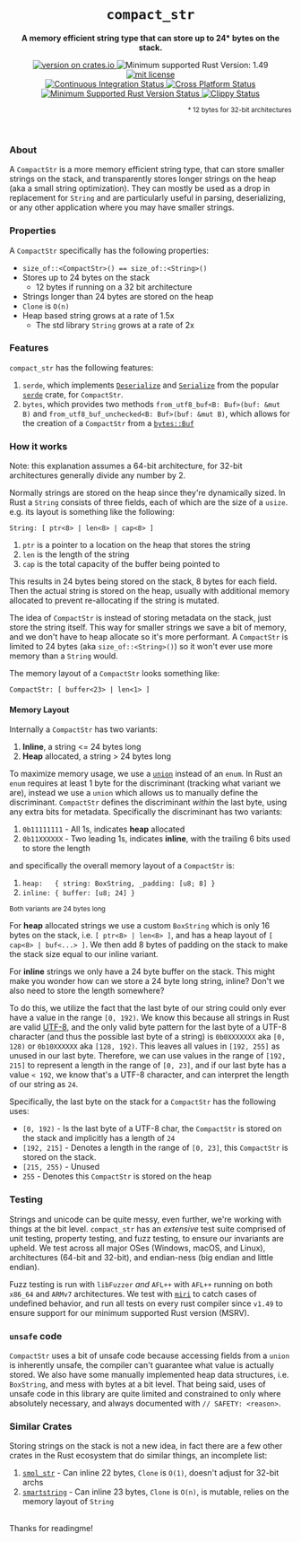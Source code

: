 <div align="center">
  <h1><code>compact_str</code></h1>
  <p><strong>A memory efficient string type that can store up to 24* bytes on the stack.</strong></p>

  <a href="https://crates.io/crates/compact_str">
    <img alt="version on crates.io" src="https://img.shields.io/crates/v/compact_str"/>
  </a>
  <img alt="Minimum supported Rust Version: 1.49" src="https://img.shields.io/badge/MSRV-1.49-blueviolet">
  <a href="LICENSE">
    <img alt="mit license" src="https://img.shields.io/crates/l/compact_str"/>
  </a>

   <br />

  <a href="https://github.com/ParkMyCar/compact_str/actions/workflows/ci.yml">
    <img alt="Continuous Integration Status" src="https://github.com/ParkMyCar/compact_str/actions/workflows/ci.yml/badge.svg?event=push"/>
  </a>
  <a href="https://github.com/ParkMyCar/compact_str/actions/workflows/cross_platform.yml">
    <img alt="Cross Platform Status" src="https://github.com/ParkMyCar/compact_str/actions/workflows/cross_platform.yml/badge.svg?event=push"/>
  </a>
    <a href="https://github.com/ParkMyCar/compact_str/actions/workflows/msrv.yml">
    <img alt="Minimum Supported Rust Version Status" src="https://github.com/ParkMyCar/compact_str/actions/workflows/msrv.yml/badge.svg?event=push"/>
  </a>
  </a>
    <a href="https://github.com/ParkMyCar/compact_str/actions/workflows/clippy.yml">
    <img alt="Clippy Status" src="https://github.com/ParkMyCar/compact_str/actions/workflows/clippy.yml/badge.svg?event=push"/>
  </a>

  <p  align=right><sub>* 12 bytes for 32-bit architectures</sub></p>
</div>

<br />

### About
A `CompactStr` is a more memory efficient string type, that can store smaller strings on the stack, and transparently stores longer strings on the heap (aka a small string optimization).
They can mostly be used as a drop in replacement for `String` and are particularly useful in parsing, deserializing, or any other application where you may
have smaller strings.

### Properties
A `CompactStr` specifically has the following properties:
  * `size_of::<CompactStr>() == size_of::<String>()`
  * Stores up to 24 bytes on the stack
    * 12 bytes if running on a 32 bit architecture
  * Strings longer than 24 bytes are stored on the heap
  * `Clone` is `O(n)`
  * Heap based string grows at a rate of 1.5x
    * The std library `String` grows at a rate of 2x

### Features
`compact_str` has the following features:
1. `serde`, which implements [`Deserialize`](https://docs.rs/serde/latest/serde/trait.Deserialize.html) and [`Serialize`](https://docs.rs/serde/latest/serde/trait.Serialize.html) from the popular [`serde`](https://docs.rs/serde/latest/serde/) crate, for `CompactStr`.
2. `bytes`, which provides two methods `from_utf8_buf<B: Buf>(buf: &mut B)` and `from_utf8_buf_unchecked<B: Buf>(buf: &mut B)`, which allows for the creation of a `CompactStr` from a [`bytes::Buf`](https://docs.rs/bytes/latest/bytes/trait.Buf.html)

### How it works
Note: this explanation assumes a 64-bit architecture, for 32-bit architectures generally divide any number by 2.

Normally strings are stored on the heap since they're dynamically sized. In Rust a `String` consists of three fields, each of which are the size of a `usize`.
e.g. its layout is something like the following:

`String: [ ptr<8> | len<8> | cap<8> ]`
1. `ptr` is a pointer to a location on the heap that stores the string
2. `len` is the length of the string
3. `cap` is the total capacity of the buffer being pointed to

This results in 24 bytes being stored on the stack, 8 bytes for each field. Then the actual string is stored on the heap, usually with additional memory allocated to prevent re-allocating if the string is mutated.

The idea of `CompactStr` is instead of storing metadata on the stack, just store the string itself. This way for smaller strings we save a bit of memory, and we
don't have to heap allocate so it's more performant. A `CompactStr` is limited to 24 bytes (aka `size_of::<String>()`) so it won't ever use more memory than a
`String` would.

The memory layout of a `CompactStr` looks something like:

`CompactStr: [ buffer<23> | len<1> ]`

#### Memory Layout
Internally a `CompactStr` has two variants:
1. **Inline**, a string <= 24 bytes long
2. **Heap** allocated, a string > 24 bytes long

To maximize memory usage, we use a [`union`](https://doc.rust-lang.org/reference/items/unions.html) instead of an `enum`. In Rust an `enum` requires at least 1 byte
for the discriminant (tracking what variant we are), instead we use a `union` which allows us to manually define the discriminant. `CompactStr` defines the
discriminant *within* the last byte, using any extra bits for metadata. Specifically the discriminant has two variants:

1. `0b11111111` - All 1s, indicates **heap** allocated
2. `0b11XXXXXX` - Two leading 1s, indicates **inline**, with the trailing 6 bits used to store the length

and specifically the overall memory layout of a `CompactStr` is:

1. `heap:   { string: BoxString, _padding: [u8; 8] }`
2. `inline: { buffer: [u8; 24] }`

<sub>Both variants are 24 bytes long</sub>

For **heap** allocated strings we use a custom `BoxString` which is only 16 bytes on the stack, i.e. `[ ptr<8> | len<8> ]`, and has a heap layout of `[ cap<8> | buf<...> ]`. We then add 8 bytes of padding on the stack to make the stack size equal to our inline variant.

For **inline** strings we only have a 24 byte buffer on the stack. This might make you wonder how can we store a 24 byte long string, inline? Don't we also need to store the length somewhere?

To do this, we utilize the fact that the last byte of our string could only ever have a value in the range `[0, 192)`. We know this because all strings in Rust are valid [UTF-8](https://en.wikipedia.org/wiki/UTF-8), and the only valid byte pattern for the last byte of a UTF-8 character (and thus the possible last byte of a string) is `0b0XXXXXXX` aka `[0, 128)` or `0b10XXXXXX` aka `[128, 192)`. This leaves all values in `[192, 255]` as unused in our last byte. Therefore, we can use values in the range of `[192, 215]` to represent a length in the range of `[0, 23]`, and if our last byte has a value `< 192`, we know that's a UTF-8 character, and can interpret the length of our string as `24`.

Specifically, the last byte on the stack for a `CompactStr` has the following uses:
* `[0, 192)` - Is the last byte of a UTF-8 char, the `CompactStr` is stored on the stack and implicitly has a length of `24`
* `[192, 215]` - Denotes a length in the range of `[0, 23]`, this `CompactStr` is stored on the stack.
* `[215, 255)` - Unused
* `255` - Denotes this `CompactStr` is stored on the heap

### Testing
Strings and unicode can be quite messy, even further, we're working with things at the bit level. `compact_str` has an _extensive_ test suite comprised of unit testing, property testing, and fuzz testing, to ensure our invariants are upheld. We test across all major OSes (Windows, macOS, and Linux), architectures (64-bit and 32-bit), and endian-ness (big endian and little endian).

Fuzz testing is run with `libFuzzer` _and_ `AFL++` with `AFL++` running on both `x86_64` and `ARMv7` architectures. We test with [`miri`](https://github.com/rust-lang/miri) to catch cases of undefined behavior, and run all tests on every rust compiler since `v1.49` to ensure support for our minimum supported Rust version (MSRV).

### `unsafe` code
`CompactStr` uses a bit of unsafe code because accessing fields from a `union` is inherently unsafe, the compiler can't guarantee what value is actually stored.
We also have some manually implemented heap data structures, i.e. `BoxString`, and mess with bytes at a bit level.
That being said, uses of unsafe code in this library are quite limited and constrained to only where absolutely necessary, and always documented with
`// SAFETY: <reason>`.

### Similar Crates
Storing strings on the stack is not a new idea, in fact there are a few other crates in the Rust ecosystem that do similar things, an incomplete list:
1. [`smol_str`](https://crates.io/crates/smol_str) - Can inline 22 bytes, `Clone` is `O(1)`, doesn't adjust for 32-bit archs
2. [`smartstring`](https://crates.io/crates/smartstring) - Can inline 23 bytes, `Clone` is `O(n)`, is mutable, relies on the memory layout of `String`

<br />
Thanks for readingme!
